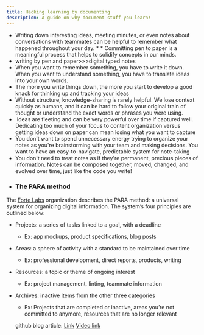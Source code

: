 ```yaml
---
title: Hacking learning by documenting
description: A guide on why document stuff you learn!
---
```




* Writing down interesting ideas, meeting minutes, or even notes about conversations with teammates can be helpful to remember what happened throughout your day. * * Committing pen to paper is a meaningful process that helps to solidify concepts in our minds.
* writing by pen and paper>>>digital typed notes
* When you want to remember something, you have to write it down. When you want to understand something, you have to translate ideas into your own words.
* The more you write things down, the more you start to develop a good knack for thinking up and tracking your ideas
* Without structure, knowledge-sharing is rarely helpful. We lose context quickly as humans, and it can be hard to follow your original train of thought or understand the exact words or phrases you were using.
*  Ideas are fleeting and can be very powerful over time if captured well. Dedicating too much of your focus to content organization versus getting ideas down on paper can mean losing what you want to capture
* You don't want to spend unnecessary energy trying to organize your notes as you're brainstorming with your team and making decisions. You want to have an easy-to-navigate, predictable system for note-taking
* You don't need to treat notes as if they're permanent, precious pieces of information. Notes can be composed together, moved, changed, and evolved over time, just like the code you write!
* ### The PARA method

The [Forte Labs](https://fortelabs.co/) organization describes the PARA method: a universal system for organizing digital information. The system’s four principles are outlined below:

-   Projects: a series of tasks linked to a goal, with a deadline
    
    -   Ex: app mockups, product specifications, blog posts
        
-   Areas: a sphere of activity with a standard to be maintained over time
    
    -   Ex: professional development, direct reports, products, writing
        
-   Resources: a topic or theme of ongoing interest
    
    -   Ex: project management, linting, teammate information
        
-   Archives: inactive items from the other three categories
    
    -   Ex: Projects that are completed or inactive, areas you’re not committed to anymore, resources that are no longer relevant



	github blog article: [Link](https://github.com/readme/guides/documentation-note-taking)
[Video link](https://youtu.be/fkV3_VQpELI)